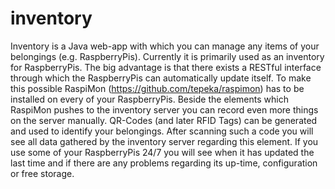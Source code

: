 inventory
=========

Inventory is a Java web-app with which you can manage any items of your belongings (e.g. RaspberryPis). Currently it is primarily used as an inventory for RaspberryPis. The big advantage is that there exists a RESTful interface through which the RaspberryPis can automatically update itself. To make this possible RaspiMon (https://github.com/tepeka/raspimon) has to be installed on every of your RaspberryPis.
Beside the elements which RaspiMon pushes to the inventory server you can record even more things on the server manually. QR-Codes (and later RFID Tags) can be generated and used to identify your belongings. After scanning such a code you will see all data gathered by the inventory server regarding this element.
If you use some of your RaspberryPis 24/7 you will see when it has updated the last time and if there are any problems regarding its up-time, configuration or free storage.
